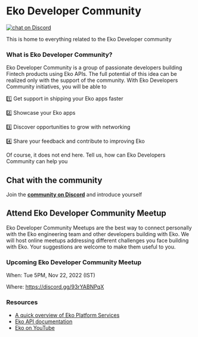 # Eko Developer Community 

<a href="https://discord.gg/93rYABNPqX">
<img src="https://img.shields.io/discord/1038006952573292574.svg?logo=discord"
    alt="chat on Discord"></a>

This is home to everything related to the Eko Developer community

### What is Eko Developer Community?
Eko Developer Community is a group of passionate developers building Fintech products using Eko APIs. The full potential of this idea can be realized only with the support of the community. With Eko Developers Community initiatives, you will be able to

1️⃣ Get support in shipping your Eko apps faster

2️⃣ Showcase your Eko apps

3️⃣ Discover opportunities to grow with networking

4️⃣ Share your feedback and contribute to improving Eko

Of course, it does not end here. Tell us, how can Eko Developers Community can help you


## Chat with the community
Join the [**community on Discord**](https://discord.gg/93rYABNPqX) and introduce yourself

## Attend Eko Developer Community Meetup
Eko Developer Community Meetups are the best way to connect personally with the Eko engineering team and other developers building with Eko. We will host online meetups addressing different challenges you face building with Eko. Your suggestions are welcome to make them useful to you.

### Upcoming Eko Developer Community Meetup

When: Tue 5PM, Nov 22, 2022 (IST)

Where: https://discord.gg/93rYABNPqX

### Resources

- [A quick overview of Eko Platform Services](https://developers.eko.in/eps)
- [Eko API documentation](https://developers.eko.in/docs)
- [Eko on YouTube](https://www.youtube.com/channel/UCcHWTkbgDDjv3pK04HKK1aA/)
